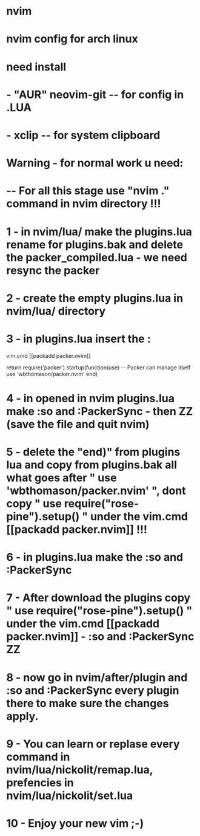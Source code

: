 # nvim
# nvim config for arch linux
# need install
#    - "AUR" neovim-git -- for config in .LUA
#    - xclip  -- for system clipboard 
# Warning - for normal work u need:
# -- For all this stage use "nvim ." command in nvim directory !!!
# 1 - in nvim/lua/ make the plugins.lua rename for plugins.bak and delete the packer_compiled.lua - we need resync the packer
# 2 - create the empty plugins.lua in nvim/lua/ directory
# 3 - in plugins.lua insert the :

vim.cmd [[packadd packer.nvim]]

return require('packer').startup(function(use)
  -- Packer can manage itself
  use 'wbthomason/packer.nvim'
end)
# 4 - in opened in nvim plugins.lua make :so and :PackerSync - then ZZ (save the file and quit nvim)
# 5 - delete the "end)" from plugins lua and copy from plugins.bak all what goes after " use 'wbthomason/packer.nvim' ", dont copy " use require("rose-pine").setup() " under the vim.cmd [[packadd packer.nvim]] !!!
# 6 - in plugins.lua make the :so and :PackerSync
# 7 - After download the plugins copy " use require("rose-pine").setup() " under the vim.cmd [[packadd packer.nvim]] - :so and :PackerSync ZZ
# 8 - now go in nvim/after/plugin and :so and :PackerSync every plugin there to make sure the changes apply.
# 9 - You can learn or replase every command in nvim/lua/nickolit/remap.lua, prefencies in nvim/lua/nickolit/set.lua
# 10 - Enjoy your new vim ;-)
